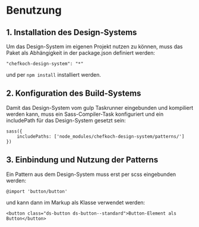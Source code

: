 # Benutzung

## 1. Installation des Design-Systems
Um das Design-System im eigenen Projekt nutzen zu können, muss
das Paket als Abhängigkeit in der package.json definiert werden:

    "chefkoch-design-system": "*"

und per `npm install` installiert werden.
    
## 2. Konfiguration des Build-Systems
Damit das Design-System vom gulp Taskrunner eingebunden und kompiliert
werden kann, muss ein Sass-Compiler-Task konfiguriert und ein
includePath für das Design-System gesetzt sein:

    sass({
        includePaths: ['node_modules/chefkoch-design-system/patterns/']
    }) 

## 3. Einbindung und Nutzung der Patterns
Ein Pattern aus dem Design-System muss erst per scss eingebunden werden:

    @import 'button/button'

und kann dann im Markup als Klasse verwendet werden:

    <button class="ds-button ds-button--standard">Button-Element als Button</button>

